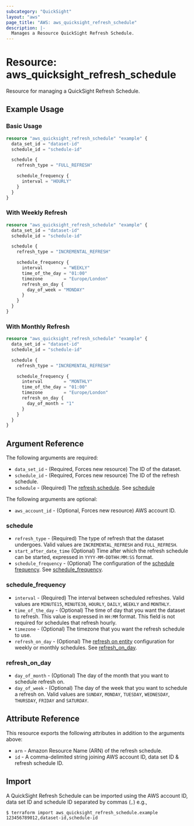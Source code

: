 ```yaml
---
subcategory: "QuickSight"
layout: "aws"
page_title: "AWS: aws_quicksight_refresh_schedule"
description: |-
  Manages a Resource QuickSight Refresh Schedule.
---
```


# Resource: aws_quicksight_refresh_schedule

Resource for managing a QuickSight Refresh Schedule.

## Example Usage

### Basic Usage

```terraform
resource "aws_quicksight_refresh_schedule" "example" {
  data_set_id = "dataset-id"
  schedule_id = "schedule-id"

  schedule {
    refresh_type = "FULL_REFRESH"

    schedule_frequency {
      interval = "HOURLY"
    }
  }
}
```

### With Weekly Refresh

```terraform
resource "aws_quicksight_refresh_schedule" "example" {
  data_set_id = "dataset-id"
  schedule_id = "schedule-id"

  schedule {
    refresh_type = "INCREMENTAL_REFRESH"

    schedule_frequency {
      interval        = "WEEKLY"
      time_of_the_day = "01:00"
      timezone        = "Europe/London"
      refresh_on_day {
        day_of_week = "MONDAY"
      }
    }
  }
}
```

### With Monthly Refresh

```terraform
resource "aws_quicksight_refresh_schedule" "example" {
  data_set_id = "dataset-id"
  schedule_id = "schedule-id"

  schedule {
    refresh_type = "INCREMENTAL_REFRESH"

    schedule_frequency {
      interval        = "MONTHLY"
      time_of_the_day = "01:00"
      timezone        = "Europe/London"
      refresh_on_day {
        day_of_month = "1"
      }
    }
  }
}
```

## Argument Reference

The following arguments are required:

* `data_set_id` - (Required, Forces new resource) The ID of the dataset.
* `schedule_id` - (Required, Forces new resource) The ID of the refresh schedule.
* `schedule` - (Required) The [refresh schedule](https://docs.aws.amazon.com/quicksight/latest/APIReference/API_RefreshSchedule.html). See [schedule](#schedule)

The following arguments are optional:

* `aws_account_id` - (Optional, Forces new resource) AWS account ID.

### schedule

* `refresh_type` - (Required) The type of refresh that the dataset undergoes. Valid values are `INCREMENTAL_REFRESH` and `FULL_REFRESH`.
* `start_after_date_time` (Optional) Time after which the refresh schedule can be started, expressed in `YYYY-MM-DDTHH:MM:SS` format.
* `schedule_frequency` - (Optional) The configuration of the [schedule frequency](https://docs.aws.amazon.com/quicksight/latest/APIReference/API_RefreshFrequency.html). See [schedule_frequency](#schedule_frequency).

### schedule_frequency

* `interval` - (Required) The interval between scheduled refreshes. Valid values are `MINUTE15`, `MINUTE30`, `HOURLY`, `DAILY`, `WEEKLY` and `MONTHLY`.
* `time_of_the_day` - (Optional) The time of day that you want the dataset to refresh. This value is expressed in `HH:MM` format. This field is not required for schedules that refresh hourly.
* `timezone` - (Optional) The timezone that you want the refresh schedule to use.
* `refresh_on_day` - (Optional) The [refresh on entity](https://docs.aws.amazon.com/quicksight/latest/APIReference/API_ScheduleRefreshOnEntity.html) configuration for weekly or monthly schedules. See [refresh_on_day](#refresh_on_day).

### refresh_on_day

* `day_of_month` - (Optional) The day of the month that you want to schedule refresh on.
* `day_of_week` - (Optional) The day of the week that you want to schedule a refresh on. Valid values are `SUNDAY`, `MONDAY`, `TUESDAY`, `WEDNESDAY`, `THURSDAY`, `FRIDAY` and `SATURDAY`.

## Attribute Reference

This resource exports the following attributes in addition to the arguments above:

* `arn` - Amazon Resource Name (ARN) of the refresh schedule.
* `id` - A comma-delimited string joining AWS account ID, data set ID & refresh schedule ID.

## Import

A QuickSight Refresh Schedule can be imported using the AWS account ID, data set ID and schedule ID separated by commas (`,`) e.g.,

```
$ terraform import aws_quicksight_refresh_schedule.example 123456789012,dataset-id,schedule-id
```
